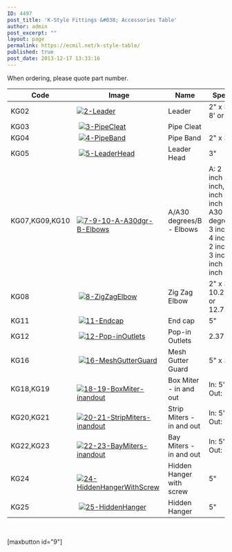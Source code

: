 ```yaml
---
ID: 4497
post_title: 'K-Style Fittings &#038; Accessories Table'
author: admin
post_excerpt: ""
layout: page
permalink: https://ecmil.net/k-style-table/
published: true
post_date: 2013-12-17 13:33:16
---
```

<div class="intro">When ordering, please quote part number.</div>
<table class="footable">
<thead>
<tr>
<th>Code</th>
<th>Image</th>
<th>Name</th>
<th>Specs</th>
</tr>
</thead>
<tbody>
<tr>
<td>KG02</td>
<td><a href="http://ecmil.net/master/wp-content/uploads/2013/12/2-Leader.jpeg"><img class="alignnone size-full wp-image-4502" src="http://ecmil.net/master/wp-content/uploads/2013/12/2-Leader.jpeg" alt="2-Leader" /></a></td>
<td>Leader</td>
<td>2" x 3" x 8' or 10'</td>
</tr>
<tr>
<td>KG03</td>
<td> <a href="http://ecmil.net/master/wp-content/uploads/2013/12/3-PipeCleat.jpeg"><img class="alignnone size-full wp-image-4508" src="http://ecmil.net/master/wp-content/uploads/2013/12/3-PipeCleat.jpeg" alt="3-PipeCleat" /></a></td>
<td>Pipe Cleat</td>
<td></td>
</tr>
<tr>
<td>KG04</td>
<td> <a href="http://ecmil.net/master/wp-content/uploads/2013/12/4-PipeBand.jpeg"><img class="alignnone size-full wp-image-4509" src="http://ecmil.net/master/wp-content/uploads/2013/12/4-PipeBand.jpeg" alt="4-PipeBand" /></a></td>
<td>Pipe Band</td>
<td>2" x 3"</td>
</tr>
<tr>
<td>KG05</td>
<td> <a href="http://ecmil.net/master/wp-content/uploads/2013/12/5-LeaderHead.jpeg"><img class="alignnone size-full wp-image-4510" src="http://ecmil.net/master/wp-content/uploads/2013/12/5-LeaderHead.jpeg" alt="5-LeaderHead" /></a></td>
<td>Leader Head</td>
<td>3"</td>
</tr>
<tr>
<td>KG07,KG09,KG10</td>
<td> <a href="http://ecmil.net/master/wp-content/uploads/2013/12/7-9-10-A-A30dgr-B-Elbows.jpeg"><img class="alignnone size-full wp-image-4512" src="http://ecmil.net/master/wp-content/uploads/2013/12/7-9-10-A-A30dgr-B-Elbows.jpeg" alt="7-9-10-A-A30dgr-B-Elbows" /></a></td>
<td>A/A30 degrees/B - Elbows</td>
<td>A: 2 inch x 3 inch, 3 inch x 4 inch
A30 degrees: 3 inch x 4 inch
B: 2 inch x 3 inch, 3 inch x 4 inch</td>
</tr>
<tr>
<td>KG08</td>
<td> <a href="http://ecmil.net/master/wp-content/uploads/2013/12/8-ZigZagElbow.jpeg"><img class="alignnone size-full wp-image-4513" src="http://ecmil.net/master/wp-content/uploads/2013/12/8-ZigZagElbow.jpeg" alt="8-ZigZagElbow" /></a></td>
<td>Zig Zag Elbow</td>
<td>2" x 3" x 10.25", or 12.75"</td>
</tr>
<tr>
<td>KG11</td>
<td> <a href="http://ecmil.net/master/wp-content/uploads/2013/12/11-Endcap.jpeg"><img class="alignnone size-full wp-image-4514" src="http://ecmil.net/master/wp-content/uploads/2013/12/11-Endcap.jpeg" alt="11-Endcap" /></a></td>
<td>End cap</td>
<td>5"</td>
</tr>
<tr>
<td>KG12</td>
<td> <a href="http://ecmil.net/master/wp-content/uploads/2013/12/12-Pop-inOutlets.jpeg"><img class="alignnone size-full wp-image-4515" src="http://ecmil.net/master/wp-content/uploads/2013/12/12-Pop-inOutlets.jpeg" alt="12-Pop-inOutlets" /></a></td>
<td>Pop-in Outlets</td>
<td>2.375"</td>
</tr>
<tr>
<td>KG16</td>
<td> <a href="http://ecmil.net/master/wp-content/uploads/2013/12/16-MeshGutterGuard.jpeg"><img class="alignnone size-full wp-image-4519" src="http://ecmil.net/master/wp-content/uploads/2013/12/16-MeshGutterGuard.jpeg" alt="16-MeshGutterGuard" /></a></td>
<td>Mesh Gutter Guard</td>
<td>5" x 3'</td>
</tr>
<tr>
<td>KG18,KG19</td>
<td> <a href="http://ecmil.net/master/wp-content/uploads/2013/12/18-19-BoxMiter-inandout.jpeg"><img class="alignnone size-full wp-image-4521" src="http://ecmil.net/master/wp-content/uploads/2013/12/18-19-BoxMiter-inandout.jpeg" alt="18-19-BoxMiter-inandout" /></a></td>
<td>Box Miter - in and out</td>
<td>In: 5" | Out: 5"</td>
</tr>
<tr>
<td>KG20,KG21</td>
<td> <a href="http://ecmil.net/master/wp-content/uploads/2013/12/20-21-StripMiters-inandout.jpeg"><img class="alignnone size-full wp-image-4522" src="http://ecmil.net/master/wp-content/uploads/2013/12/20-21-StripMiters-inandout.jpeg" alt="20-21-StripMiters-inandout" /></a></td>
<td>Strip Miters - in and out</td>
<td>In: 5" | Out: 5"</td>
</tr>
<tr>
<td>KG22,KG23</td>
<td> <a href="http://ecmil.net/master/wp-content/uploads/2013/12/22-23-BayMiters-inandout.jpeg"><img class="alignnone size-full wp-image-4523" src="http://ecmil.net/master/wp-content/uploads/2013/12/22-23-BayMiters-inandout.jpeg" alt="22-23-BayMiters-inandout" /></a></td>
<td>Bay Miters - in and out</td>
<td>In: 5" | Out: 5"</td>
</tr>
<tr>
<td>KG24</td>
<td> <a href="http://ecmil.net/master/wp-content/uploads/2013/12/24-HiddenHangerWithScrew.jpeg"><img class="alignnone size-full wp-image-4524" src="http://ecmil.net/master/wp-content/uploads/2013/12/24-HiddenHangerWithScrew.jpeg" alt="24-HiddenHangerWithScrew" /></a></td>
<td>Hidden Hanger with screw</td>
<td>5"</td>
</tr>
<tr>
<td>KG25</td>
<td> <a href="http://ecmil.net/master/wp-content/uploads/2013/12/25-HiddenHanger.jpeg"><img class="alignnone size-full wp-image-4525" src="http://ecmil.net/master/wp-content/uploads/2013/12/25-HiddenHanger.jpeg" alt="25-HiddenHanger" /></a></td>
<td>Hidden Hanger</td>
<td>5"</td>
</tr>
</tbody>
</table>
&nbsp;

[maxbutton id="9"]